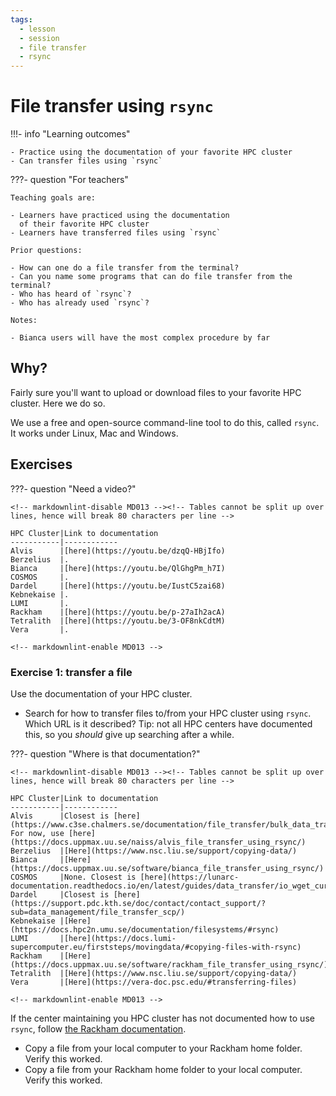 ```yaml
---
tags:
  - lesson
  - session
  - file transfer
  - rsync
---
```


# File transfer using `rsync`

!!!- info "Learning outcomes"

    - Practice using the documentation of your favorite HPC cluster
    - Can transfer files using `rsync`

???- question "For teachers"

    Teaching goals are:

    - Learners have practiced using the documentation
      of their favorite HPC cluster
    - Learners have transferred files using `rsync`

    Prior questions:

    - How can one do a file transfer from the terminal?
    - Can you name some programs that can do file transfer from the terminal?
    - Who has heard of `rsync`?
    - Who has already used `rsync`?

    Notes:

    - Bianca users will have the most complex procedure by far

## Why?

Fairly sure you'll want to upload or download files to your
favorite HPC cluster.
Here we do so.

We use a free and open-source command-line tool to do this,
called `rsync`.
It works under Linux, Mac and Windows.

## Exercises

???- question "Need a video?"

    <!-- markdownlint-disable MD013 --><!-- Tables cannot be split up over lines, hence will break 80 characters per line -->

    HPC Cluster|Link to documentation
    -----------|------------
    Alvis      |[here](https://youtu.be/dzqQ-HBjIfo)
    Berzelius  |.
    Bianca     |[here](https://youtu.be/QlGhgPm_h7I)
    COSMOS     |.
    Dardel     |[here](https://youtu.be/IustC5zai68)
    Kebnekaise |.
    LUMI       |.
    Rackham    |[here](https://youtu.be/p-27aIh2acA)
    Tetralith  |[here](https://youtu.be/3-OF8nkCdtM)
    Vera       |.

    <!-- markdownlint-enable MD013 -->

### Exercise 1: transfer a file

Use the documentation of your HPC cluster.

- Search for how to transfer files to/from your HPC cluster
  using `rsync`. Which URL is it described?
  Tip: not all HPC centers have documented this,
  so you *should* give up searching after a while.

???- question "Where is that documentation?"

    <!-- markdownlint-disable MD013 --><!-- Tables cannot be split up over lines, hence will break 80 characters per line -->

    HPC Cluster|Link to documentation
    -----------|------------
    Alvis      |Closest is [here](https://www.c3se.chalmers.se/documentation/file_transfer/bulk_data_transfer/). For now, use [here](https://docs.uppmax.uu.se/naiss/alvis_file_transfer_using_rsync/)
    Berzelius  |[Here](https://www.nsc.liu.se/support/copying-data/)
    Bianca     |[Here](https://docs.uppmax.uu.se/software/bianca_file_transfer_using_rsync/)
    COSMOS     |None. Closest is [here](https://lunarc-documentation.readthedocs.io/en/latest/guides/data_transfer/io_wget_curl/)
    Dardel     |Closest is [here](https://support.pdc.kth.se/doc/contact/contact_support/?sub=data_management/file_transfer_scp/)
    Kebnekaise |[Here](https://docs.hpc2n.umu.se/documentation/filesystems/#rsync)
    LUMI       |[here](https://docs.lumi-supercomputer.eu/firststeps/movingdata/#copying-files-with-rsync)
    Rackham    |[Here](https://docs.uppmax.uu.se/software/rackham_file_transfer_using_rsync/)
    Tetralith  |[Here](https://www.nsc.liu.se/support/copying-data/)
    Vera       |[Here](https://vera-doc.psc.edu/#transferring-files)

    <!-- markdownlint-enable MD013 -->

If the center maintaining you HPC cluster has not documented how to use
`rsync`, follow [the Rackham documentation](https://docs.uppmax.uu.se/software/rackham_file_transfer_using_rsync/).

- Copy a file from your local computer to your Rackham home folder. Verify this worked.
- Copy a file from your Rackham home folder to your local computer. Verify this worked.
